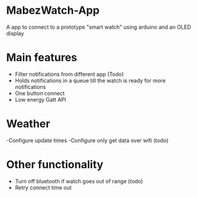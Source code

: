 # MabezWatch-App
A app to connect to a prototype "smart watch" using arduino and an OLED display

# Main features
  - Filter notifications from different app (Todo)
  - Holds notifications in a queue till the watch is ready for more notifications
  - One button connect
  - Low energy Gatt API
  
# Weather
  -Configure update times
  -Configure only get data over wifi (todo)
  
# Other functionality
 - Turn off bluetooth if watch goes out of range (todo)
 - Retry connect time out
